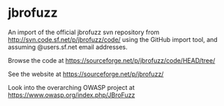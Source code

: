 jbrofuzz
===============

An import of the official jbrofuzz svn repository from http://svn.code.sf.net/p/jbrofuzz/code/
using the GitHub import tool, and assuming @users.sf.net email addresses.

Browse the code at https://sourceforge.net/p/jbrofuzz/code/HEAD/tree/
 
See the website at https://sourceforge.net/p/jbrofuzz/

Look into the overarching OWASP project at https://www.owasp.org/index.php/JBroFuzz
